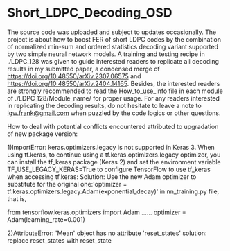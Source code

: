 # Short_LDPC_Decoding_OSD
The source code was uploaded and subject to updates occasionally. The project is about how to boost FER of short LDPC codes by the combination of normalized min-sum and ordered statistics decoding variant supported by two simple neural network models. A training and testing recipe in ./LDPC_128 was given to guide interested readers to replicate all decoding results in my submitted paper, a condensed merge of https://doi.org/10.48550/arXiv.2307.06575 and https://doi.org/10.48550/arXiv.2404.14165. Besides, the interested readers are strongly recommended to read the How_to_use_info file in each module of ./LDPC_128/Module_name/ for proper usage. For any readers interested in replicating the decoding results, do not hesitate to leave a note to lgw.frank@gmail.com when puzzled by the code logics or other questions.

How to deal with potential conflicts encountered attributed to upgradation of new package version:

1)ImportError: keras.optimizers.legacy is not supported in Keras 3. When using tf.keras, to continue using a tf.keras.optimizers.legacy optimizer, you can install the tf_keras package (Keras 2) and set the environment variable TF_USE_LEGACY_KERAS=True to configure TensorFlow to use tf_keras when accessing tf.keras:
Solution: Use the new Adam optimizer to substitute for the original one:'optimizer = tf.keras.optimizers.legacy.Adam(exponential_decay)' in nn_training.py file, that is,

from tensorflow.keras.optimizers import Adam
......
optimizer = Adam(learning_rate=0.001)

2)AttributeError: 'Mean' object has no attribute 'reset_states' 
solution: replace reset_states with  reset_state
